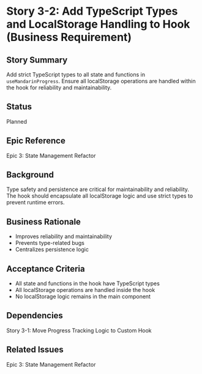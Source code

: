 # Story 3-2: Add TypeScript Types and LocalStorage Handling to Hook (Business Requirement)

## Story Summary

Add strict TypeScript types to all state and functions in `useMandarinProgress`. Ensure all localStorage operations are handled within the hook for reliability and maintainability.

## Status

Planned

## Epic Reference

Epic 3: State Management Refactor

## Background

Type safety and persistence are critical for maintainability and reliability. The hook should encapsulate all localStorage logic and use strict types to prevent runtime errors.

## Business Rationale

- Improves reliability and maintainability
- Prevents type-related bugs
- Centralizes persistence logic

## Acceptance Criteria

- All state and functions in the hook have TypeScript types
- All localStorage operations are handled inside the hook
- No localStorage logic remains in the main component

## Dependencies

Story 3-1: Move Progress Tracking Logic to Custom Hook

## Related Issues

Epic 3: State Management Refactor
